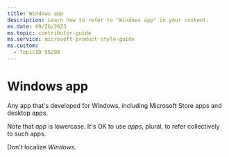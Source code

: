 ```yaml
---
title: Windows app
description: Learn how to refer to "Windows app" in your content.
ms.date: 09/26/2023
ms.topic: contributor-guide
ms.service: microsoft-product-style-guide
ms.custom:
  - TopicID 55298
---
```



# Windows app

Any app that's developed for Windows, including Microsoft Store apps and desktop apps.

Note that *app* is lowercase. It's OK to use *apps,* plural, to refer collectively to such apps.

Don't localize *Windows.*

